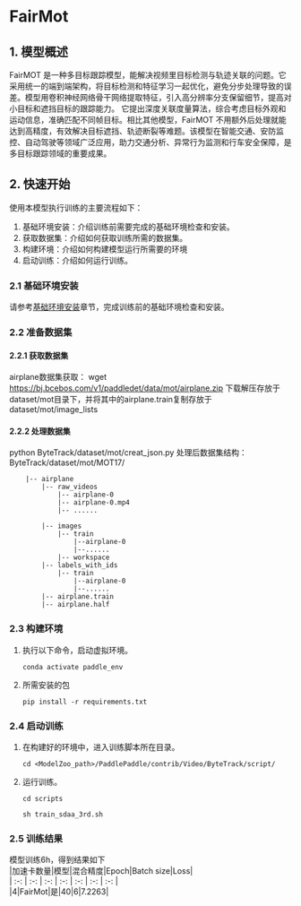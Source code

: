 #  FairMot
## 1. 模型概述
FairMOT 是一种多目标跟踪模型，能解决视频里目标检测与轨迹关联的问题。它采用统一的端到端架构，将目标检测和特征学习一起优化，避免分步处理导致的误差。模型用卷积神经网络骨干网络提取特征，引入高分辨率分支保留细节，提高对小目标和遮挡目标的跟踪能力。
它提出深度关联度量算法，综合考虑目标外观和运动信息，准确匹配不同帧目标。相比其他模型，FairMOT 不用额外后处理就能达到高精度，有效解决目标遮挡、轨迹断裂等难题。该模型在智能交通、安防监控、自动驾驶等领域广泛应用，助力交通分析、异常行为监测和行车安全保障，是多目标跟踪领域的重要成果。


## 2. 快速开始
使用本模型执行训练的主要流程如下：
1. 基础环境安装：介绍训练前需要完成的基础环境检查和安装。
2. 获取数据集：介绍如何获取训练所需的数据集。
3. 构建环境：介绍如何构建模型运行所需要的环境
4. 启动训练：介绍如何运行训练。

### 2.1 基础环境安装
请参考[基础环境安装](../../../../doc/Environment.md)章节，完成训练前的基础环境检查和安装。

### 2.2 准备数据集
#### 2.2.1 获取数据集
airplane数据集获取：
wget https://bj.bcebos.com/v1/paddledet/data/mot/airplane.zip
下载解压存放于 dataset/mot目录下，并将其中的airplane.train复制存放于dataset/mot/image_lists
#### 2.2.2 处理数据集
python ByteTrack/dataset/mot/creat_json.py
处理后数据集结构：ByteTrack/dataset/mot/MOT17/
```angular2html
    |-- airplane
        |-- raw_videos
            |-- airplane-0
            |-- airplane-0.mp4
            |-- ......

        |-- images               
            |-- train  
                |--airplane-0
                |--......
            |-- workspace
        |-- labels_with_ids
            |-- train
                |--airplane-0
                |--......
        |-- airplane.train
        |-- airplane.half        
``` 


### 2.3 构建环境
1. 执行以下命令，启动虚拟环境。
    ```
    conda activate paddle_env
    ```
   
2. 所需安装的包
    ```
    pip install -r requirements.txt
    ```
    
### 2.4 启动训练
1. 在构建好的环境中，进入训练脚本所在目录。
    ```
    cd <ModelZoo_path>/PaddlePaddle/contrib/Video/ByteTrack/script/
    ```
   
2. 运行训练。
   ```
   cd scripts
   ```

   ```
   sh train_sdaa_3rd.sh
   ```

### 2.5 训练结果

模型训练6h，得到结果如下  
|加速卡数量|模型|混合精度|Epoch|Batch size|Loss|  
| :-: | :-: | :-: | :-: | :-: | :-: | :-: |   
|4|FairMot|是|40|6|7.2263|
